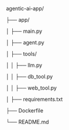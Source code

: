 agentic-ai-app/

├── app/

│   ├── main.py

│   ├── agent.py

│   ├── tools/

│   │   ├── llm.py

│   │   ├── db_tool.py

│   │   ├── web_tool.py

│   ├── requirements.txt

├── Dockerfile

└── README.md
